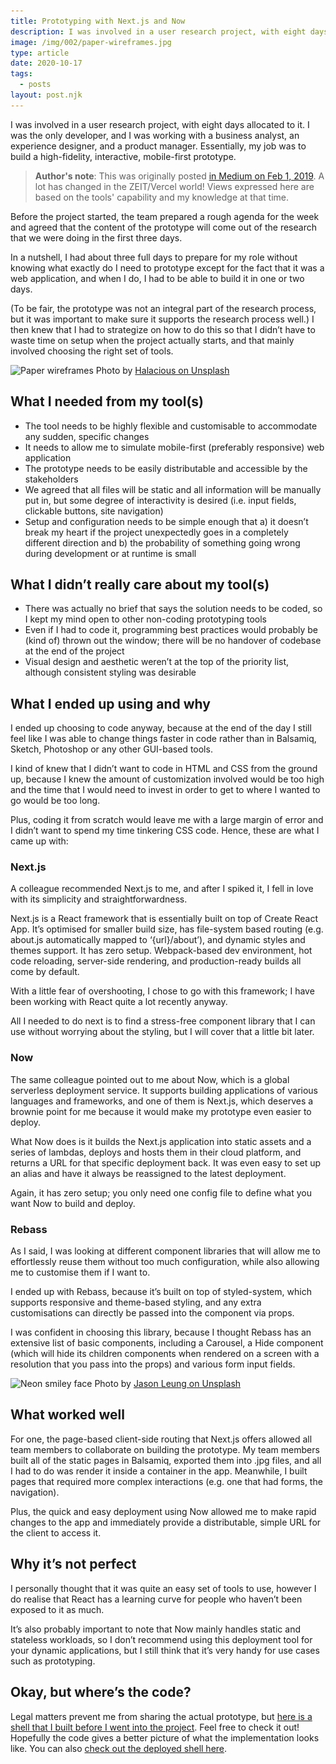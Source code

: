 ```yaml
---
title: Prototyping with Next.js and Now
description: I was involved in a user research project, with eight days allocated to it. Essentially, my job was to build a high-fidelity, interactive, mobile-first prototype.
image: /img/002/paper-wireframes.jpg
type: article
date: 2020-10-17
tags:
  - posts
layout: post.njk
---
```

I was involved in a user research project, with eight days allocated to it. I was the only developer, and I was working with a business analyst, an experience designer, and a product manager. Essentially, my job was to build a high-fidelity, interactive, mobile-first prototype.

> **Author's note**: This was originally posted [in Medium on Feb 1, 2019](https://medium.com/@safiranugroho/i-prototyped-using-next-js-and-now-3fcb92b87dd0). A lot has changed in the ZEIT/Vercel world! Views expressed here are based on the tools' capability and my knowledge at that time.

Before the project started, the team prepared a rough agenda for the week and agreed that the content of the prototype will come out of the research that we were doing in the first three days.

In a nutshell, I had about three full days to prepare for my role without knowing what exactly do I need to prototype except for the fact that it was a web application, and when I do, I had to be able to build it in one or two days.

(To be fair, the prototype was not an integral part of the research process, but it was important to make sure it supports the research process well.)
I then knew that I had to strategize on how to do this so that I didn’t have to waste time on setup when the project actually starts, and that mainly involved choosing the right set of tools.

<img alt="Paper wireframes" src="/img/002/paper-wireframes.jpg" srcSet="/img/002/paper-wireframes@1x.jpg 320w, /img/002/paper-wireframes@2x.jpg 480w, /img/002/paper-wireframes@3x.jpg 768w, /img/002/paper-wireframes@4x.jpg 1024w, /img/002/paper-wireframes.jpg 1920w" />
<span class="h6">Photo by <a href="https://unsplash.com/photos/tZc3vjPCk-Q">Halacious on Unsplash</a></span>

## What I needed from my tool(s)

- The tool needs to be highly flexible and customisable to accommodate any sudden, specific changes
- It needs to allow me to simulate mobile-first (preferably responsive) web application
- The prototype needs to be easily distributable and accessible by the stakeholders
- We agreed that all files will be static and all information will be manually put in, but some degree of interactivity is desired (i.e. input fields, clickable buttons, site navigation)
- Setup and configuration needs to be simple enough that a) it doesn’t break my heart if the project unexpectedly goes in a completely different direction and b) the probability of something going wrong during development or at runtime is small

## What I didn’t really care about my tool(s)

- There was actually no brief that says the solution needs to be coded, so I kept my mind open to other non-coding prototyping tools
- Even if I had to code it, programming best practices would probably be (kind of) thrown out the window; there will be no handover of codebase at the end of the project
- Visual design and aesthetic weren’t at the top of the priority list, although consistent styling was desirable

## What I ended up using and why

I ended up choosing to code anyway, because at the end of the day I still feel like I was able to change things faster in code rather than in Balsamiq, Sketch, Photoshop or any other GUI-based tools.

I kind of knew that I didn’t want to code in HTML and CSS from the ground up, because I knew the amount of customization involved would be too high and the time that I would need to invest in order to get to where I wanted to go would be too long.

Plus, coding it from scratch would leave me with a large margin of error and I didn’t want to spend my time tinkering CSS code.
Hence, these are what I came up with:

### Next.js

A colleague recommended Next.js to me, and after I spiked it, I fell in love with its simplicity and straightforwardness.

Next.js is a React framework that is essentially built on top of Create React App. It’s optimised for smaller build size, has file-system based routing (e.g. about.js automatically mapped to ‘{url}/about’), and dynamic styles and themes support. It has zero setup. Webpack-based dev environment, hot code reloading, server-side rendering, and production-ready builds all come by default.

With a little fear of overshooting, I chose to go with this framework; I have been working with React quite a lot recently anyway.

All I needed to do next is to find a stress-free component library that I can use without worrying about the styling, but I will cover that a little bit later.

### Now

The same colleague pointed out to me about Now, which is a global serverless deployment service. It supports building applications of various languages and frameworks, and one of them is Next.js, which deserves a brownie point for me because it would make my prototype even easier to deploy.

What Now does is it builds the Next.js application into static assets and a series of lambdas, deploys and hosts them in their cloud platform, and returns a URL for that specific deployment back. It was even easy to set up an alias and have it always be reassigned to the latest deployment.

Again, it has zero setup; you only need one config file to define what you want Now to build and deploy.

### Rebass

As I said, I was looking at different component libraries that will allow me to effortlessly reuse them without too much configuration, while also allowing me to customise them if I want to.

I ended up with Rebass, because it’s built on top of styled-system, which supports responsive and theme-based styling, and any extra customisations can directly be passed into the component via props.

I was confident in choosing this library, because I thought Rebass has an extensive list of basic components, including a Carousel, a Hide component (which will hide its children components when rendered on a screen with a resolution that you pass into the props) and various form input fields.

<img alt="Neon smiley face" src="/img/002/neon-smiley-face.jpg" srcSet="/img/002/neon-smiley-face@1x.jpg 320w, /img/002/neon-smiley-face@2x.jpg 480w, /img/002/neon-smiley-face@3x.jpg 768w, /img/002/neon-smiley-face@4x.jpg 1024w, /img/002/neon-smiley-face.jpg 1920w" />
<span class="h6">Photo by <a href="https://unsplash.com/photos/60j0UB-Z_Yk">Jason Leung on Unsplash</a></span>

## What worked well

For one, the page-based client-side routing that Next.js offers allowed all team members to collaborate on building the prototype. My team members built all of the static pages in Balsamiq, exported them into .jpg files, and all I had to do was render it inside a container in the app. Meanwhile, I built pages that required more complex interactions (e.g. one that had forms, the navigation).

Plus, the quick and easy deployment using Now allowed me to make rapid changes to the app and immediately provide a distributable, simple URL for the client to access it.

## Why it’s not perfect

I personally thought that it was quite an easy set of tools to use, however I do realise that React has a learning curve for people who haven’t been exposed to it as much.

It’s also probably important to note that Now mainly handles static and stateless workloads, so I don’t recommend using this deployment tool for your dynamic applications, but I still think that it’s very handy for use cases such as prototyping.

## Okay, but where’s the code?

Legal matters prevent me from sharing the actual prototype, but [here is a shell that I built before I went into the project](https://github.com/safiranugroho/app-shell). Feel free to check it out! Hopefully the code gives a better picture of what the implementation looks like. You can also [check out the deployed shell here](https://app-shell.now.sh/).

